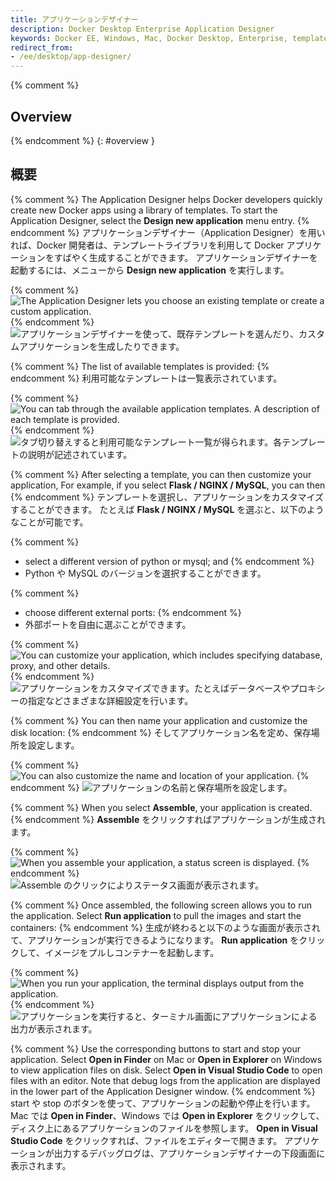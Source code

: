 ```yaml
---
title: アプリケーションデザイナー
description: Docker Desktop Enterprise Application Designer
keywords: Docker EE, Windows, Mac, Docker Desktop, Enterprise, templates, designer
redirect_from:
- /ee/desktop/app-designer/
---
```


{% comment %}
## Overview
{% endcomment %}
{: #overview }
## 概要

{% comment %}
The Application Designer helps Docker developers quickly create new
Docker apps using a library of templates. To start the Application
Designer, select the **Design new application** menu entry.
{% endcomment %}
アプリケーションデザイナー（Application Designer）を用いれば、Docker 開発者は、テンプレートライブラリを利用して Docker アプリケーションをすばやく生成することができます。
アプリケーションデザイナーを起動するには、メニューから **Design new application** を実行します。

{% comment %}
![The Application Designer lets you choose an existing template or create a custom application.](./images/app-design-start.png "Application Designer")
{% endcomment %}
![アプリケーションデザイナーを使って、既存テンプレートを選んだり、カスタムアプリケーションを生成したりできます。](../images/app-design-start.png "アプリケーションデザイナー")

{% comment %}
The list of available templates is provided:
{% endcomment %}
利用可能なテンプレートは一覧表示されています。

{% comment %}
![You can tab through the available application templates. A description of each template is provided.](./images/app-design-choose.png "Available templates for application creation")
{% endcomment %}
![タブ切り替えすると利用可能なテンプレート一覧が得られます。各テンプレートの説明が記述されています。](../images/app-design-choose.png "アプリケーション生成時の利用可能テンプレート一覧")

{% comment %}
After selecting a template, you can then customize your application, For
example, if you select **Flask / NGINX / MySQL**, you can then
{% endcomment %}
テンプレートを選択し、アプリケーションをカスタマイズすることができます。
たとえば **Flask / NGINX / MySQL** を選ぶと、以下のようなことが可能です。

{% comment %}
- select a different version of python or mysql; and
{% endcomment %}
- Python や MySQL のバージョンを選択することができます。

{% comment %}
- choose different external ports:
{% endcomment %}
- 外部ポートを自由に選ぶことができます。

{% comment %}
![You can customize your application, which includes specifying database, proxy, and other details.](./images/app-design-custom.png "Customizing your application")
{% endcomment %}
![アプリケーションをカスタマイズできます。たとえばデータベースやプロキシーの指定などさまざまな詳細設定を行います。](../images/app-design-custom.png "アプリケーションのカスタマイズ")

{% comment %}
You can then name your application and customize the disk location:
{% endcomment %}
そしてアプリケーション名を定め、保存場所を設定します。

{% comment %}
![You can also customize the name and location of your application.](./images/app-design-custom2.png "Naming and specifying a location for your application")
{% endcomment %}
![アプリケーションの名前と保存場所を設定します。](../images/app-design-custom2.png "アプリケーション名と保存場所の設定")

{% comment %}
When you select **Assemble**, your application is created.
{% endcomment %}
**Assemble** をクリックすればアプリケーションが生成されます。

{% comment %}
![When you assemble your application, a status screen is displayed.](./images/app-design-test.png "Assembling your application")
{% endcomment %}
![Assemble のクリックによりステータス画面が表示されます。](../images/app-design-test.png "アプリケーションを生成します。")

{% comment %}
Once assembled, the following screen allows you to run the application. Select **Run application** to pull the images and start the containers:
{% endcomment %}
生成が終わると以下のような画面が表示されて、アプリケーションが実行できるようになります。
**Run application** をクリックして、イメージをプルしコンテナーを起動します。

{% comment %}
![When you run your application, the terminal displays output from the application.](./images/app-design-run.png "Running your application")
{% endcomment %}
![アプリケーションを実行すると、ターミナル画面にアプリケーションによる出力が表示されます。](../images/app-design-run.png "アプリケーションの実行")

{% comment %}
Use the corresponding buttons to start and stop your application. Select **Open in Finder** on Mac or **Open in Explorer** on Windows to
view application files on disk. Select **Open in Visual Studio Code** to open files with an editor. Note that debug logs from the application are displayed in the lower part of the Application Designer
window.
{% endcomment %}
start や stop のボタンを使って、アプリケーションの起動や停止を行います。
Mac では **Open in Finder**、Windows では **Open in Explorer** をクリックして、ディスク上にあるアプリケーションのファイルを参照します。
**Open in Visual Studio Code** をクリックすれば、ファイルをエディターで開きます。
アプリケーションが出力するデバッグログは、アプリケーションデザイナーの下段画面に表示されます。
